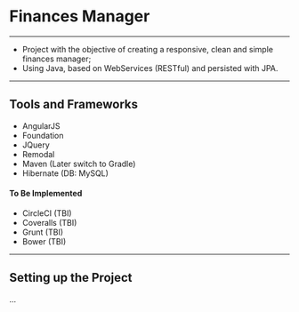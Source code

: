 # Finances Manager
---

- Project with the objective of creating a responsive, clean and simple finances manager;
- Using Java, based on WebServices (RESTful) and persisted with JPA.

---
## Tools and Frameworks

- AngularJS
- Foundation
- JQuery
- Remodal
- Maven (Later switch to Gradle)
- Hibernate (DB: MySQL)

#### To Be Implemented
- CircleCI (TBI)
- Coveralls (TBI)
- Grunt (TBI)
- Bower (TBI)

---
## Setting up the Project
...
